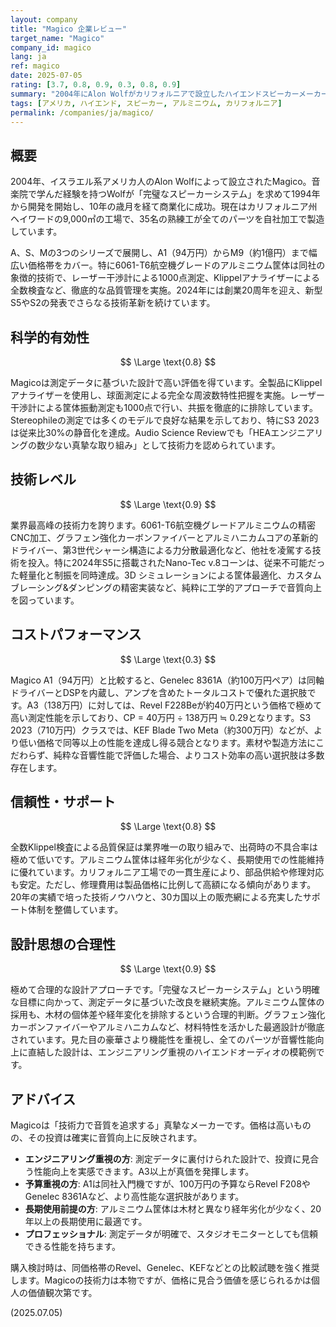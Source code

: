 ```yaml
---
layout: company
title: "Magico 企業レビュー"
target_name: "Magico"
company_id: magico
lang: ja
ref: magico
date: 2025-07-05
rating: [3.7, 0.8, 0.9, 0.3, 0.8, 0.9]
summary: "2004年にAlon Wolfがカリフォルニアで設立したハイエンドスピーカーメーカー。エントリーモデルのA1でも100万円、フラッグシップのM9は1億円に迫る。航空機グレードのアルミニウム筐体と徹底的なエンジニアリングで知られ、Klippelアナライザーによる品質管理は業界屈指。測定データは優秀だが、価格は相応に高額。技術力とブランド力で支えられた「エンジニアリング重視のハイエンド」。"
tags: [アメリカ, ハイエンド, スピーカー, アルミニウム, カリフォルニア]
permalink: /companies/ja/magico/
---
```


## 概要

2004年、イスラエル系アメリカ人のAlon Wolfによって設立されたMagico。音楽院で学んだ経験を持つWolfが「完璧なスピーカーシステム」を求めて1994年から開発を開始し、10年の歳月を経て商業化に成功。現在はカリフォルニア州ヘイワードの9,000㎡の工場で、35名の熟練工が全てのパーツを自社加工で製造しています。

A、S、Mの3つのシリーズで展開し、A1（94万円）からM9（約1億円）まで幅広い価格帯をカバー。特に6061-T6航空機グレードのアルミニウム筐体は同社の象徴的技術で、レーザー干渉計による1000点測定、Klippelアナライザーによる全数検査など、徹底的な品質管理を実施。2024年には創業20周年を迎え、新型S5やS2の発表でさらなる技術革新を続けています。

## 科学的有効性

$$ \Large \text{0.8} $$

Magicoは測定データに基づいた設計で高い評価を得ています。全製品にKlippelアナライザーを使用し、球面測定による完全な周波数特性把握を実施。レーザー干渉計による筐体振動測定も1000点で行い、共振を徹底的に排除しています。Stereophileの測定では多くのモデルで良好な結果を示しており、特にS3 2023は従来比30%の静音化を達成。Audio Science Reviewでも「HEAエンジニアリングの数少ない真摯な取り組み」として技術力を認められています。

## 技術レベル

$$ \Large \text{0.9} $$

業界最高峰の技術力を誇ります。6061-T6航空機グレードアルミニウムの精密CNC加工、グラフェン強化カーボンファイバーとアルミハニカムコアの革新的ドライバー、第3世代シャーシ構造による力分散最適化など、他社を凌駕する技術を投入。特に2024年S5に搭載されたNano-Tec v.8コーンは、従来不可能だった軽量化と制振を同時達成。3D シミュレーションによる筐体最適化、カスタムブレーシング&ダンピングの精密実装など、純粋に工学的アプローチで音質向上を図っています。

## コストパフォーマンス

$$ \Large \text{0.3} $$

Magico A1（94万円）と比較すると、Genelec 8361A（約100万円ペア）は同軸ドライバーとDSPを内蔵し、アンプを含めたトータルコストで優れた選択肢です。A3（138万円）に対しては、Revel F228Beが約40万円という価格で極めて高い測定性能を示しており、CP = 40万円 ÷ 138万円 ≒ 0.29となります。S3 2023（710万円）クラスでは、KEF Blade Two Meta（約300万円）などが、より低い価格で同等以上の性能を達成し得る競合となります。素材や製造方法にこだわらず、純粋な音響性能で評価した場合、よりコスト効率の高い選択肢は多数存在します。

## 信頼性・サポート

$$ \Large \text{0.8} $$

全数Klippel検査による品質保証は業界唯一の取り組みで、出荷時の不具合率は極めて低いです。アルミニウム筐体は経年劣化が少なく、長期使用での性能維持に優れています。カリフォルニア工場での一貫生産により、部品供給や修理対応も安定。ただし、修理費用は製品価格に比例して高額になる傾向があります。20年の実績で培った技術ノウハウと、30カ国以上の販売網による充実したサポート体制を整備しています。

## 設計思想の合理性

$$ \Large \text{0.9} $$

極めて合理的な設計アプローチです。「完璧なスピーカーシステム」という明確な目標に向かって、測定データに基づいた改良を継続実施。アルミニウム筐体の採用も、木材の個体差や経年変化を排除するという合理的判断。グラフェン強化カーボンファイバーやアルミハニカムなど、材料特性を活かした最適設計が徹底されています。見た目の豪華さより機能性を重視し、全てのパーツが音響性能向上に直結した設計は、エンジニアリング重視のハイエンドオーディオの模範例です。

## アドバイス

Magicoは「技術力で音質を追求する」真摯なメーカーです。価格は高いものの、その投資は確実に音質向上に反映されます。

- **エンジニアリング重視の方**: 測定データに裏付けられた設計で、投資に見合う性能向上を実感できます。A3以上が真価を発揮します。
- **予算重視の方**: A1は同社入門機ですが、100万円の予算ならRevel F208やGenelec 8361Aなど、より高性能な選択肢があります。
- **長期使用前提の方**: アルミニウム筐体は木材と異なり経年劣化が少なく、20年以上の長期使用に最適です。
- **プロフェッショナル**: 測定データが明確で、スタジオモニターとしても信頼できる性能を持ちます。

購入検討時は、同価格帯のRevel、Genelec、KEFなどとの比較試聴を強く推奨します。Magicoの技術力は本物ですが、価格に見合う価値を感じられるかは個人の価値観次第です。

(2025.07.05)
